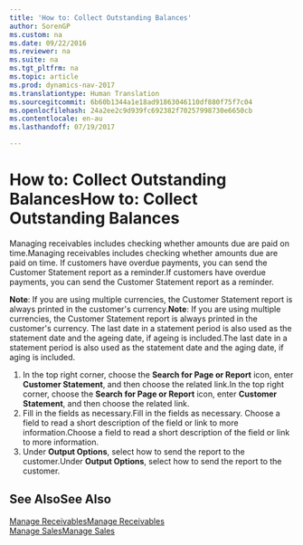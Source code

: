 ```yaml
---
title: 'How to: Collect Outstanding Balances'
author: SorenGP
ms.custom: na
ms.date: 09/22/2016
ms.reviewer: na
ms.suite: na
ms.tgt_pltfrm: na
ms.topic: article
ms.prod: dynamics-nav-2017
ms.translationtype: Human Translation
ms.sourcegitcommit: 6b60b1344a1e18ad91863046110df880f75f7c04
ms.openlocfilehash: 24a2ee2c9d939fc692382f70257998730e6650cb
ms.contentlocale: en-au
ms.lasthandoff: 07/19/2017

---
```


# <a name="how-to-collect-outstanding-balances"></a><span data-ttu-id="e552f-102">How to: Collect Outstanding Balances</span><span class="sxs-lookup"><span data-stu-id="e552f-102">How to: Collect Outstanding Balances</span></span>
<span data-ttu-id="e552f-103">Managing receivables includes checking whether amounts due are paid on time.</span><span class="sxs-lookup"><span data-stu-id="e552f-103">Managing receivables includes checking whether amounts due are paid on time.</span></span> <span data-ttu-id="e552f-104">If customers have overdue payments, you can send the Customer Statement report as a reminder.</span><span class="sxs-lookup"><span data-stu-id="e552f-104">If customers have overdue payments, you can send the Customer Statement report as a reminder.</span></span>

<span data-ttu-id="e552f-105">**Note**: If you are using multiple currencies, the Customer Statement report is always printed in the customer's currency.</span><span class="sxs-lookup"><span data-stu-id="e552f-105">**Note**: If you are using multiple currencies, the Customer Statement report is always printed in the customer's currency.</span></span> <span data-ttu-id="e552f-106">The last date in a statement period is also used as the statement date and the ageing date, if ageing is included.</span><span class="sxs-lookup"><span data-stu-id="e552f-106">The last date in a statement period is also used as the statement date and the aging date, if aging is included.</span></span>

1. <span data-ttu-id="e552f-107">In the top right corner, choose the **Search for Page or Report** icon, enter **Customer Statement**, and then choose the related link.</span><span class="sxs-lookup"><span data-stu-id="e552f-107">In the top right corner, choose the **Search for Page or Report** icon, enter **Customer Statement**, and then choose the related link.</span></span>
2. <span data-ttu-id="e552f-108">Fill in the fields as necessary.</span><span class="sxs-lookup"><span data-stu-id="e552f-108">Fill in the fields as necessary.</span></span> <span data-ttu-id="e552f-109">Choose a field to read a short description of the field or link to more information.</span><span class="sxs-lookup"><span data-stu-id="e552f-109">Choose a field to read a short description of the field or link to more information.</span></span>
3. <span data-ttu-id="e552f-110">Under **Output Options**, select how to send the report to the customer.</span><span class="sxs-lookup"><span data-stu-id="e552f-110">Under **Output Options**, select how to send the report to the customer.</span></span>

## <a name="see-also"></a><span data-ttu-id="e552f-111">See Also</span><span class="sxs-lookup"><span data-stu-id="e552f-111">See Also</span></span>
[<span data-ttu-id="e552f-112">Manage Receivables</span><span class="sxs-lookup"><span data-stu-id="e552f-112">Manage Receivables</span></span>](receivables-manage-receivables.md)  
[<span data-ttu-id="e552f-113">Manage Sales</span><span class="sxs-lookup"><span data-stu-id="e552f-113">Manage Sales</span></span>](sales-manage-sales.md)

